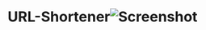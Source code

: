 
# URL-Shortener![Screenshot](https://github.com/AaronRocque/URL-Shortener/assets/86094882/f068ced9-2e29-4a0a-b617-96160f211cf3)
